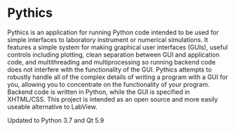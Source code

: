 # Pythics


Pythics is an application for running Python code intended to be used for simple interfaces to laboratory instrument or numerical simulations. It features a simple system for making graphical user interfaces (GUIs), useful controls including plotting, clean separation between GUI and application code, and multithreading and multiprocessing so running backend code does not interfere with the functionality of the GUI. Pythics attempts to robustly handle all of the complex details of writing a program with a GUI for you, allowing you to concentrate on the functionality of your program. Backend code is written in Python, while the GUI is specified in XHTML/CSS. This project is intended as an open source and more easily useable alternative to LabView.


Updated to Python 3.7 and Qt 5.9